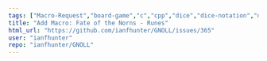 ```yaml
---
tags: ["Macro-Request","board-game","c","cpp","dice","dice-notation","dice-roller","dice-rolls","go","golang","hacktoberfest","haskell","java","javascript","js","julia","perl","python","r","roleplaying-games","rpg-dice-roller","ttrpg"]
title: "Add Macro: Fate of the Norns - Runes"
html_url: "https://github.com/ianfhunter/GNOLL/issues/365"
user: "ianfhunter"
repo: "ianfhunter/GNOLL"
---
```


